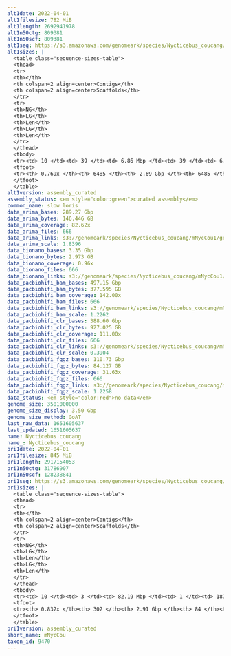 ```yaml
---
alt1date: 2022-04-01
alt1filesize: 782 MiB
alt1length: 2692941978
alt1n50ctg: 809381
alt1n50scf: 809381
alt1seq: https://s3.amazonaws.com/genomeark/species/Nycticebus_coucang/mNycCou1/assembly_curated/mNycCou1.alt.cur.20220401.fasta.gz
alt1sizes: |
  <table class="sequence-sizes-table">
  <thead>
  <tr>
  <th></th>
  <th colspan=2 align=center>Contigs</th>
  <th colspan=2 align=center>Scaffolds</th>
  </tr>
  <tr>
  <th>NG</th>
  <th>LG</th>
  <th>Len</th>
  <th>LG</th>
  <th>Len</th>
  </tr>
  </thead>
  <tbody>
  <tr><td> 10 </td><td> 39 </td><td> 6.86 Mbp </td><td> 39 </td><td> 6.86 Mbp </td></tr>  <tr><td> 20 </td><td> 109 </td><td> 3.88 Mbp </td><td> 109 </td><td> 3.88 Mbp </td></tr>  <tr><td> 30 </td><td> 229 </td><td> 2.32 Mbp </td><td> 229 </td><td> 2.32 Mbp </td></tr>  <tr><td> 40 </td><td> 426 </td><td> 1.37 Mbp </td><td> 426 </td><td> 1.37 Mbp </td></tr>  <tr style="background-color:#cccccc;"><td> 50 </td><td> 762 </td><td> 0.81 Mbp </td><td> 762 </td><td> 0.81 Mbp </td></tr>  <tr><td> 60 </td><td> 1347 </td><td> 456.04 Kbp </td><td> 1347 </td><td> 456.04 Kbp </td></tr>  <tr><td> 70 </td><td> 2535 </td><td> 171.41 Kbp </td><td> 2535 </td><td> 171.41 Kbp </td></tr>  <tr><td> 80 </td><td> 0 </td><td>  </td><td> 0 </td><td>  </td></tr>  <tr><td> 90 </td><td> 0 </td><td>  </td><td> 0 </td><td>  </td></tr>  <tr><td> 100 </td><td> 0 </td><td>  </td><td> 0 </td><td>  </td></tr>  </tbody>
  <tfoot>
  <tr><th> 0.769x </th><th> 6485 </th><th> 2.69 Gbp </th><th> 6485 </th><th> 2.69 Gbp </th></tr>
  </tfoot>
  </table>
alt1version: assembly_curated
assembly_status: <em style="color:green">curated assembly</em>
common_name: slow loris
data_arima_bases: 289.27 Gbp
data_arima_bytes: 146.446 GB
data_arima_coverage: 82.62x
data_arima_files: 666
data_arima_links: s3://genomeark/species/Nycticebus_coucang/mNycCou1/genomic_data/arima/<br>
data_arima_scale: 1.8396
data_bionano_bases: 3.35 Gbp
data_bionano_bytes: 2.973 GB
data_bionano_coverage: 0.96x
data_bionano_files: 666
data_bionano_links: s3://genomeark/species/Nycticebus_coucang/mNycCou1/genomic_data/bionano/<br>
data_pacbiohifi_bam_bases: 497.15 Gbp
data_pacbiohifi_bam_bytes: 377.595 GB
data_pacbiohifi_bam_coverage: 142.00x
data_pacbiohifi_bam_files: 666
data_pacbiohifi_bam_links: s3://genomeark/species/Nycticebus_coucang/mNycCou1/genomic_data/pacbio_hifi/<br>
data_pacbiohifi_bam_scale: 1.2262
data_pacbiohifi_clr_bases: 388.60 Gbp
data_pacbiohifi_clr_bytes: 927.025 GB
data_pacbiohifi_clr_coverage: 111.00x
data_pacbiohifi_clr_files: 666
data_pacbiohifi_clr_links: s3://genomeark/species/Nycticebus_coucang/mNycCou1/genomic_data/pacbio_hifi/<br>
data_pacbiohifi_clr_scale: 0.3904
data_pacbiohifi_fqgz_bases: 110.73 Gbp
data_pacbiohifi_fqgz_bytes: 84.127 GB
data_pacbiohifi_fqgz_coverage: 31.63x
data_pacbiohifi_fqgz_files: 666
data_pacbiohifi_fqgz_links: s3://genomeark/species/Nycticebus_coucang/mNycCou1/genomic_data/pacbio_hifi/<br>
data_pacbiohifi_fqgz_scale: 1.2258
data_status: <em style="color:red">no data</em>
genome_size: 3501000000
genome_size_display: 3.50 Gbp
genome_size_method: GoAT
last_raw_data: 1651605637
last_updated: 1651605637
name: Nycticebus coucang
name_: Nycticebus_coucang
pri1date: 2022-04-01
pri1filesize: 845 MiB
pri1length: 2917154053
pri1n50ctg: 31786907
pri1n50scf: 128238841
pri1seq: https://s3.amazonaws.com/genomeark/species/Nycticebus_coucang/mNycCou1/assembly_curated/mNycCou1.pri.cur.20220401.fasta.gz
pri1sizes: |
  <table class="sequence-sizes-table">
  <thead>
  <tr>
  <th></th>
  <th colspan=2 align=center>Contigs</th>
  <th colspan=2 align=center>Scaffolds</th>
  </tr>
  <tr>
  <th>NG</th>
  <th>LG</th>
  <th>Len</th>
  <th>LG</th>
  <th>Len</th>
  </tr>
  </thead>
  <tbody>
  <tr><td> 10 </td><td> 3 </td><td> 82.19 Mbp </td><td> 1 </td><td> 187.33 Mbp </td></tr>  <tr><td> 20 </td><td> 8 </td><td> 74.33 Mbp </td><td> 3 </td><td> 161.20 Mbp </td></tr>  <tr><td> 30 </td><td> 13 </td><td> 56.61 Mbp </td><td> 6 </td><td> 138.33 Mbp </td></tr>  <tr><td> 40 </td><td> 21 </td><td> 41.58 Mbp </td><td> 8 </td><td> 136.59 Mbp </td></tr>  <tr style="background-color:#cccccc;"><td> 50 </td><td> 30 </td><td style="background-color:#88ff88;"> 31.79 Mbp </td><td> 11 </td><td style="background-color:#88ff88;"> 128.24 Mbp </td></tr>  <tr><td> 60 </td><td> 43 </td><td> 23.37 Mbp </td><td> 14 </td><td> 99.99 Mbp </td></tr>  <tr><td> 70 </td><td> 62 </td><td> 13.64 Mbp </td><td> 18 </td><td> 80.58 Mbp </td></tr>  <tr><td> 80 </td><td> 116 </td><td> 2.76 Mbp </td><td> 23 </td><td> 38.95 Mbp </td></tr>  <tr><td> 90 </td><td> 0 </td><td>  </td><td> 0 </td><td>  </td></tr>  <tr><td> 100 </td><td> 0 </td><td>  </td><td> 0 </td><td>  </td></tr>  </tbody>
  <tfoot>
  <tr><th> 0.832x </th><th> 302 </th><th> 2.91 Gbp </th><th> 84 </th><th> 2.92 Gbp </th></tr>
  </tfoot>
  </table>
pri1version: assembly_curated
short_name: mNycCou
taxon_id: 9470
---
```

